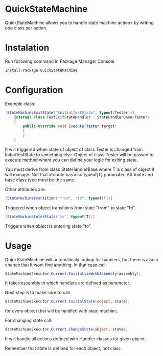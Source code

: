 # QuickStateMachine

QuickStateMachine allows you to handle state machine actions by writing one class per action.

# Instalation

Run following command in Package Manager Console
```c#
Install-Package QuickStateMachine
```

# Configuration

Example class:
```c#
[StateMachineExitState("InitialTestState", typeof(Tester))]
    internal class TestExitStateHandler : StateHandlerBase<Tester>
    {
        public override void Execute(Tester target)
        {
        }
    }
```
It will triggered when state of object of class Tester is changed from InitialTestState to something else.
Object of class Tester will be passed to execute method where you can define your logic for exiting state.

You must derive from class StateHandlerBase<T> where T is class of object it will manage. Not that atribute has also typeof(T) paramater. Attribute and base class type must be the same.

Other attributes are:
```c#
[StateMachineTransition("from", "to", typeof(T))]
```
Triggered when object transitions from state "from" to state "to".

```c#
[StateMachineEnterState("to", typeof(T))]
```
Triggers when object is entering state "to".

# Usage

QuickStateMachine will automaticaly lookup for handlers, but there is also a chance that it wont find anything. In that case call:
```c#
StateMachineExecutor.Current.InitializeWithAssembly(assembly);
```
It takes assembly in which handlers are defined as parameter.

Next step is to make sure to call
```c#
StateMachineExecutor.Current.InitialState(object, state);
```
for every object that will be handled with state machine.

For changing state call:
```c#
StateMachineExecutor.Current.ChangeState(object, state);
```
It will handle all actions defined with Handler classes for given object.

Remember that state is defined for each object, not class.
